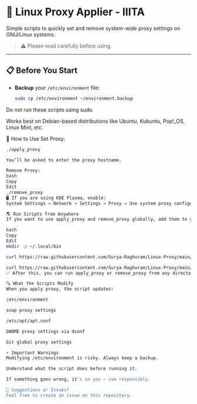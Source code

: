 # 🛜 Linux Proxy Applier - IIITA

Simple scripts to quickly set and remove system-wide proxy settings on GNU/Linux systems.

> ⚠️ Please read carefully before using.

---

## 📋 Before You Start

- **Backup** your `/etc/environment` file:
  ```bash
  sudo cp /etc/environment ~/environment.backup
Do not run these scripts using sudo.

Works best on Debian-based distributions like Ubuntu, Kubuntu, Pop!_OS, Linux Mint, etc.

🚀 How to Use
Set Proxy:
  ```bash
  ./apply_proxy

You’ll be asked to enter the proxy hostname.

Remove Proxy:
bash
Copy
Edit
./remove_proxy
🖥️ If you are using KDE Plasma, enable:
System Settings → Network → Settings → Proxy → Use system proxy configuration

🌎 Run Scripts from Anywhere
If you want to use apply_proxy and remove_proxy globally, add them to your ~/.local/bin/:

bash
Copy
Edit
mkdir -p ~/.local/bin

curl https://raw.githubusercontent.com/Surya-Raghuram/Linux-Proxy/main/linux-proxy/apply_proxy > ~/.local/bin/apply_proxy && chmod +x ~/.local/bin/apply_proxy

curl https://raw.githubusercontent.com/Surya-Raghuram/Linux-Proxy/main/linux-proxy/remove_proxy > ~/.local/bin/remove_proxy && chmod +x ~/.local/bin/remove_proxy
✅ After this, you can run apply_proxy or remove_proxy from any directory!

🔍 What the Scripts Modify
When you apply proxy, the script updates:

/etc/environment

snap proxy settings

/etc/apt/apt.conf

GNOME proxy settings via dconf

Git global proxy settings

⚡ Important Warnings
Modifying /etc/environment is risky. Always keep a backup.

Understand what the script does before running it.

If something goes wrong, it's on you — use responsibly.

📢 Suggestions or Issues?
Feel free to create an issue on this repository.

